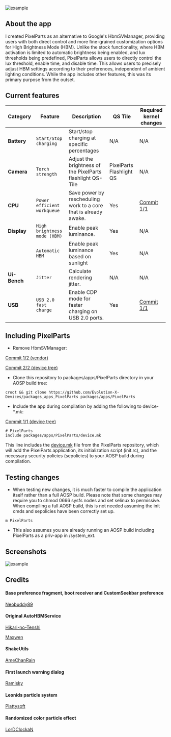 ![example](https://raw.githubusercontent.com/Evolution-X-Devices/packages_apps_PixelParts/tiramisu/PixelParts.png)

## About the app

I created PixelParts as an alternative to Google's HbmSVManager, providing users with both direct control and more fine-grained customization options for High Brightness Mode (HBM). Unlike the stock functionality, where HBM activation is limited to automatic brightness being enabled, and lux thresholds being predefined, PixelParts allows users to directly control the lux threshold, enable time, and disable time. This allows users to precisely adjust HBM settings according to their preferences, independent of ambient lighting conditions. While the app includes other features, this was its primary purpose from the outset.
## Current features

| Category | Feature | Description | QS Tile | Required kernel changes |
| --- | --- | --- | --- | --- |
| **Battery** | `Start/Stop charging` | Start/stop charging at specific percentages | N/A | N/A |
| **Camera** | `Torch strength` | Adjust the brightness of the PixelParts flashlight QS-Tile | PixelParts Flashlight QS | N/A |
| **CPU** | `Power efficient workqueue` | Save power by rescheduling work to a core that is already awake. | Yes | [Commit 1/1](https://github.com/Evolution-X-Devices/kernel_google_gs101/commit/3a9c9c32cf09ba99024e3803f395249ecc19c87b) |
| **Display** | `High brightness mode (HBM)` | Enable peak luminance. | Yes | N/A |
|  | `Automatic HBM` | Enable peak luminance based on sunlight | Yes | N/A |
| **Ui-Bench** | `Jitter` | Calculate rendering jitter. | N/A | N/A |
| **USB** | `USB 2.0 fast charge` | Enable CDP mode for faster charging on USB 2.0 ports. | Yes | [Commit 1/1](https://github.com/Evolution-X-Devices/kernel_google_gs101/commit/a594c64a588e307bc8156d75ee62ea64afae5c94) |


## Including PixelParts

- Remove HbmSVManager:

[Commit 1/2 (vendor)](https://gitlab.com/EvoX/vendor_google_bluejay/-/commit/eb75035610983f92f2f7d2f245ba3aaea1664548)

[Commit 2/2 (device tree)](https://github.com/Evolution-X-Devices/device_google_bluejay/commit/6f905d723d22a9df8de3627958196f515b54add5)

- Clone this repository to packages/apps/PixelParts directory in your AOSP build tree:

```
croot && git clone https://github.com/Evolution-X-Devices/packages_apps_PixelParts packages/apps/PixelParts
```

- Include the app during compilation by adding the following to device-*.mk:

[Commit 1/1 (device tree)](https://github.com/Evolution-X-Devices/device_google_bluejay/commit/6822dabe27de84fb7d52e85cb34d9a71c14d1112)

```
# PixelParts
include packages/apps/PixelParts/device.mk
```

This line includes the [device.mk](https://github.com/Evolution-X-Devices/packages_apps_PixelParts/blob/tiramisu/device.mk) file from the PixelParts repository, which will add the PixelParts application, its initialization script (init.rc), and the necessary security policies (sepolicies) to your AOSP build during compilation.

## Testing changes

- When testing new changes, it is much faster to compile the application itself rather than a full AOSP build. Please note that some changes may require you to chmod 0666 sysfs nodes and set selinux to permissive. When compiling a full AOSP build, this is not needed assuming the init cmds and sepolicies have been correctly set up.

```
m PixelParts
```
-  This also assumes you are already running an AOSP build including PixelParts as a priv-app in /system_ext.

## Screenshots
![example](https://raw.githubusercontent.com/Evolution-X-Devices/packages_apps_PixelParts/tiramisu/example.png)

## Credits

#### Base preference fragment, boot receiver and CustomSeekbar preference

[Neobuddy89](https://github.com/neobuddy89)

#### Original AutoHBMService

[Hikari-no-Tenshi](https://github.com/Hikari-no-Tenshi)

[Maxwen](https://github.com/maxwen)

#### ShakeUtils

[AmeChanRain](https://github.com/AmeChanRain)

#### First launch warning dialog

[Ramisky](https://github.com/Ramisky)

#### Leonids particle system
[Plattysoft](https://github.com/plattysoft)

#### Randomized color particle effect

[LorDClockaN](https://github.com/LorDClockaN)
